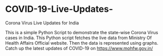 # COVID-19-Live-Updates-
Corona Virus Live Updates for India

This is a simple Python Script to demonstrate the state-wise Corona Virus cases in India.
This Python script fetches the live data from Ministry Of Health Affairs Official website.
Then the data is represented using graphs.
Catch up the latest updates of COVID-19 on https://www.mohfw.gov.in/
